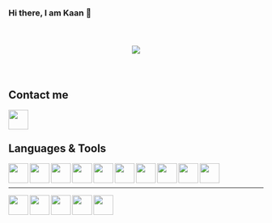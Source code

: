 
### Hi there, I am Kaan 👋
<!-- <img src="img/Frame.svg"> -->
<div style="text-align: center; padding: 5% 0 5% 0;">

![](https://media.giphy.com/media/qiSEwLoxVI1PzMhn53/giphy.gif)
</div>




## Contact me
<a href="https://www.linkedin.com/in/kaan-kara/">
<img align="left" height="39" width="39" src="https://cdn.jsdelivr.net/npm/simple-icons@v3/icons/linkedin.svg" />
</a><br><br>

## Languages & Tools 
<img align="left" height="39" width="39" src="https://cdn.jsdelivr.net/npm/simple-icons@v3/icons/html5.svg" />
<img align="left" height="39" width="39" src="https://cdn.jsdelivr.net/npm/simple-icons@v3/icons/css3.svg" />
<img align="left" height="39" width="39" src="https://cdn.jsdelivr.net/npm/simple-icons@v3/icons/javascript.svg" />
<img align="left" height="39" width="39" src="https://cdn.jsdelivr.net/npm/simple-icons@v3/icons/react.svg" />
<img align="left" height="39" width="39" src="https://cdn.jsdelivr.net/npm/simple-icons@v3/icons/sass.svg" />
<img align="left" height="39" width="39" src="https://cdn.jsdelivr.net/npm/simple-icons@v3/icons/postgresql.svg" />
<img align="left" height="39" width="39" src="https://cdn.jsdelivr.net/npm/simple-icons@v3/icons/firebase.svg" />
<img align="left" height="39" width="39" src="https://cdn.jsdelivr.net/npm/simple-icons@v3/icons/node-dot-js.svg" />
<img align="left" height="39" width="39" src="https://cdn.jsdelivr.net/npm/simple-icons@v3/icons/bootstrap.svg" />
<img align="left" height="39" width="39" src="https://cdn.jsdelivr.net/npm/simple-icons@v3/icons/vue-dot-js.svg" />
<br/>
<br/>
<hr/>

<img align="left" height="39" width="39" src="https://cdn.jsdelivr.net/npm/simple-icons@v3/icons/slack.svg" />
<img align="left" height="39" width="39" src="https://cdn.jsdelivr.net/npm/simple-icons@v3/icons/github.svg" />
<img align="left" height="39" width="39" src="https://cdn.jsdelivr.net/npm/simple-icons@v3/icons/visualstudiocode.svg" />
<img align="left" height="39" width="39" src="https://cdn.jsdelivr.net/npm/simple-icons@v3/icons/discord.svg" />
<img align="left" height="39" width="39" src="https://cdn.jsdelivr.net/npm/simple-icons@v3/icons/googledrive.svg" />
<br>






<!--
**karaKaan/karaKaan** is a ✨ _special_ ✨ repository because its `README.md` (this file) appears on your GitHub profile.

Here are some ideas to get you started:

- 🔭 I’m currently working on ...
- 🌱 I’m currently learning ...
- 👯 I’m looking to collaborate on ...
- 🤔 I’m looking for help with ...
- 💬 Ask me about ...
- 📫 How to reach me: ...
- 😄 Pronouns: ...
- ⚡ Fun fact: ...
-->
